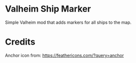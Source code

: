 # Valheim Ship Marker

Simple Valheim mod that adds markers for all ships to the map.

# Credits
Anchor icon from: https://feathericons.com/?query=anchor

